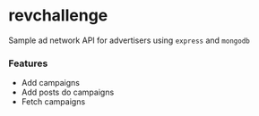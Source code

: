 # revchallenge

Sample ad network API for advertisers using `express` and `mongodb`

### Features
- Add campaigns
- Add posts do campaigns
- Fetch campaigns
